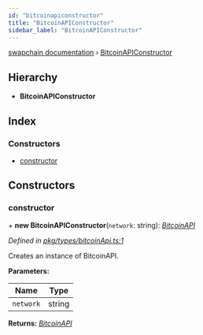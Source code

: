```yaml
---
id: "bitcoinapiconstructor"
title: "BitcoinAPIConstructor"
sidebar_label: "BitcoinAPIConstructor"
---
```


[swapchain documentation](../globals.md) › [BitcoinAPIConstructor](bitcoinapiconstructor.md)

## Hierarchy

- **BitcoinAPIConstructor**

## Index

### Constructors

- [constructor](bitcoinapiconstructor.md#constructor)

## Constructors

### constructor

\+ **new BitcoinAPIConstructor**(`network`: string): _[BitcoinAPI](bitcoinapi.md)_

_Defined in [pkg/types/bitcoinApi.ts:1](https://github.com/chronark/swapchain/blob/9502eb6/src/pkg/types/bitcoinApi.ts#L1)_

Creates an instance of BitcoinAPI.

**Parameters:**

| Name      | Type   |
| --------- | ------ |
| `network` | string |

**Returns:** _[BitcoinAPI](bitcoinapi.md)_
